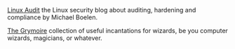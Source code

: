 
[Linux Audit](https://linux-audit.com/)
the Linux security blog about auditing, hardening and compliance by Michael Boelen.

[The Grymoire](http://www.grymoire.com/)
collection of useful incantations for wizards, be you computer wizards, magicians, or whatever.
